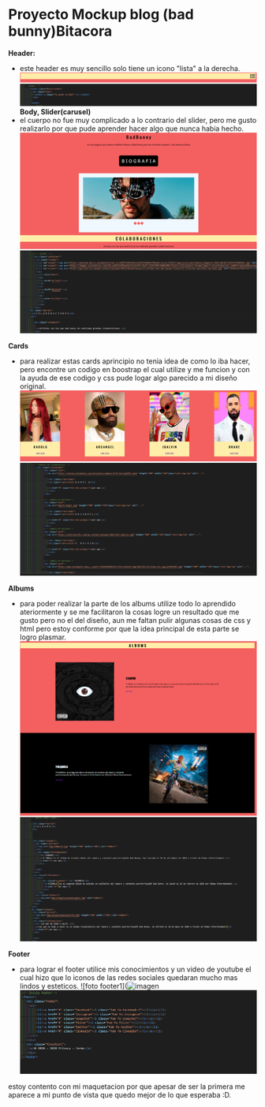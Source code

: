 ﻿# Proyecto Mockup blog (bad bunny)Bitacora

**Header:**
+ este header es muy sencillo solo tiene un icono "lista" a la derecha. 
![foto header1](https://github.com/EdwardMelo1/Tributo/blob/main/img/imagenesBitacora/header2.png?raw=true)
![foto header2](https://github.com/EdwardMelo1/Tributo/blob/main/img/imagenesBitacora/Captura%20de%20pantalla%202022-10-06%20120927.png?raw=true)
**Body, Slider(carusel)**
+ el cuerpo no fue muy complicado a lo contrario del slider, pero me gusto realizarlo por que pude aprender hacer algo que nunca habia hecho.
![foto body2](https://github.com/EdwardMelo1/Tributo/blob/main/img/imagenesBitacora/boody2.png?raw=true)
![foto body1](https://github.com/EdwardMelo1/Tributo/blob/main/img/imagenesBitacora/boody1.png?raw=true)

**Cards**
+ para realizar estas cards aprincipio no tenia idea de como lo iba hacer, pero encontre un codigo en boostrap el cual utilize y me funcion y con la ayuda de ese codigo y css pude logar algo parecido a mi diseño original.
![foto cuacode2](https://github.com/EdwardMelo1/Tributo/blob/main/img/imagenesBitacora/Cuadros2.png?raw=true)
![foto cuacodel](https://github.com/EdwardMelo1/Tributo/blob/main/img/imagenesBitacora/Cuadros1.png?raw=true)

**Albums**
+ para poder realizar la parte de los albums utilize todo lo aprendido ateriormente y se me facilitaron la cosas logre un resultado que me gusto pero no el del diseño, aun me faltan pulir algunas cosas de css y html pero estoy conforme por que la idea principal de esta parte se logro plasmar.
![foto album](https://github.com/EdwardMelo1/Tributo/blob/main/img/imagenesBitacora/album1.png?raw=true)
![foto album2](https://github.com/EdwardMelo1/Tributo/blob/main/img/imagenesBitacora/album2.PNG?raw=true)


**Footer**
+ para lograr el footer utilice mis conocimientos y un video de youtube el cual hizo que lo iconos de las redes sociales quedaran mucho mas lindos y esteticos.
![foto footer1](![imagen](https://user-images.githubusercontent.com/114676009/194386500-884314ea-2032-47bc-83ca-cf76a5828617.png)
![foto footer2](https://github.com/EdwardMelo1/Tributo/blob/main/img/imagenesBitacora/footer2.PNG?raw=true)

estoy contento con mi maquetacion por que apesar de ser la primera me aparece a mi punto de vista que quedo mejor de lo que esperaba :D.




